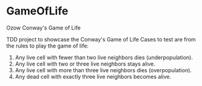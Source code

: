 # GameOfLife
Ozow Conway's Game of Life

TDD project to showcase  the Conway's Game of Life
Cases to test are from the rules to play the game of life:

1. Any live cell with fewer than two live neighbors dies (underpopulation).
2. Any live cell with two or three live neighbors stays alive.
3. Any live cell with more than three live neighbors dies (overpopulation).
4. Any dead cell with exactly three live neighbors becomes alive.

